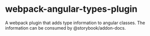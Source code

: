 # webpack-angular-types-plugin
A webpack plugin that adds type information to angular classes. The information can be consumed by @storybook/addon-docs.
